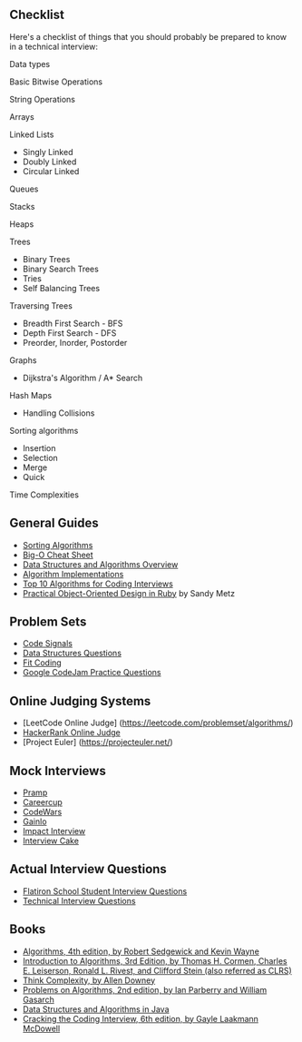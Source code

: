 ## Checklist

Here's a checklist of things that you should probably be prepared to know in a technical interview:
 
Data types

Basic Bitwise Operations

String Operations

Arrays

Linked Lists
  * Singly Linked
  * Doubly Linked
  * Circular Linked

Queues

Stacks

Heaps

Trees
  * Binary Trees
  * Binary Search Trees
  * Tries
  * Self Balancing Trees
 
Traversing Trees
  * Breadth First Search - BFS
  * Depth First Search - DFS
  * Preorder, Inorder, Postorder
  
Graphs
  * Dijkstra's Algorithm / A* Search
  
Hash Maps
  * Handling Collisions
  
Sorting algorithms
   * Insertion
  * Selection
  * Merge
  * Quick
 
Time Complexities


## General Guides
  * [Sorting Algorithms](http://www.sorting-algorithms.com/)
  * [Big-O Cheat Sheet](http://bigocheatsheet.com/)
  * [Data Structures and Algorithms Overview](http://www.dsalgo.com/2013/02/index.php.html?m=1)
  * [Algorithm Implementations](https://github.com/kennyledet/Algorithm-Implementations)
  * [Top 10 Algorithms for Coding Interviews](http://www.programcreek.com/2012/11/top-10-algorithms-for-coding-interview/) 
  * [Practical Object-Oriented Design in Ruby](http://www.poodr.com/) by Sandy Metz

## Problem Sets
  * [Code Signals](https://codesignal.com/developers/interview-practice/) 
  * [Data Structures Questions](http://www.geeksforgeeks.org/data-structures/) 
  * [Fit Coding](http://www.fitcoding.com/)
  * [Google CodeJam Practice Questions](https://code.google.com/codejam/contests.html)

## Online Judging Systems
  * [LeetCode Online Judge] (https://leetcode.com/problemset/algorithms/)
  * [HackerRank Online Judge](https://www.hackerrank.com/)
  * [Project Euler] (https://projecteuler.net/)

## Mock Interviews
  * [Pramp](https://www.pramp.com/)
  * [Careercup](https://www.careercup.com/interview)
  * [CodeWars](https://www.codewars.com/)
  * [Gainlo](http://www.gainlo.co/#!/)
  * [Impact Interview](http://www.impactinterview.com/software-engineering-interview-coaching/)
  * [Interview Cake](https://www.interviewcake.com/)

## Actual Interview Questions
  * [Flatiron School Student Interview Questions](https://docs.google.com/spreadsheets/d/13J6P4YxMQdqGUJ1iahO2eKwtRWlMVX8UU7crHTfF3Uw/edit#gid=0)
  * [Technical Interview Questions](https://gist.github.com/Kphillycat/21aeae3469d7f90220a2)

## Books
  * [Algorithms, 4th edition, by Robert Sedgewick and Kevin Wayne](http://www.amazon.com/Algorithms-4th-Edition-Robert-Sedgewick/dp/032157351X)
  * [Introduction to Algorithms, 3rd Edition, by Thomas H. Cormen, Charles E. Leiserson, Ronald L. Rivest, and Clifford Stein (also referred as CLRS)](http://www.amazon.com/Introduction-Algorithms-Edition-Thomas-Cormen/dp/0262033844)
  * [Think Complexity, by Allen Downey](http://greenteapress.com/complexity/thinkcomplexity.pdf)
  * [Problems on Algorithms, 2nd edition, by Ian Parberry and William Gasarch](http://larc.unt.edu/ian/books/free/poa.pdf)
  * [Data Structures and Algorithms in Java](http://rineshpk.weebly.com/uploads/1/8/2/0/1820991/data_structures_and_algorithms_in_javatqw_darksiderg.pdf)
  * [Cracking the Coding Interview, 6th edition, by Gayle Laakmann McDowell](http://www.amazon.com/Cracking-Coding-Interview-6th-Programming/dp/0984782850/ref=sr_1_1?ie=UTF8&qid=1443719471&sr=8-1&keywords=coding+interview)
